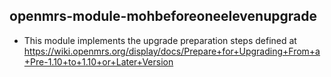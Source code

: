 ## openmrs-module-mohbeforeoneelevenupgrade

* This module implements the upgrade preparation steps defined at https://wiki.openmrs.org/display/docs/Prepare+for+Upgrading+From+a+Pre-1.10+to+1.10+or+Later+Version
